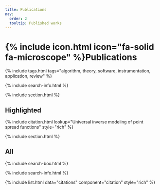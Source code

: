 ```yaml
---
title: Publications
nav:
  order: 2
  tooltip: Published works
---
```


# {% include icon.html icon="fa-solid fa-microscope" %}Publications

{% include tags.html tags="algorithm, theory, software, instrumentation, application, review" %}

{% include search-info.html %}

{% include section.html %}

## Highlighted

{% include citation.html lookup="Universal inverse modeling of point spread functions" style="rich" %}

{% include section.html %}

## All

{% include search-box.html %}

{% include search-info.html %}

{% include list.html data="citations" component="citation" style="rich" %}
